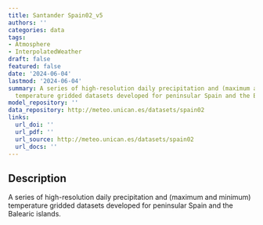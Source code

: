 ```yaml
---
title: Santander Spain02_v5
authors: ''
categories: data
tags:
- Atmosphere
- InterpolatedWeather
draft: false
featured: false
date: '2024-06-04'
lastmod: '2024-06-04'
summary: A series of high-resolution daily precipitation and (maximum and minimum)
  temperature gridded datasets developed for peninsular Spain and the Balearic islands.
model_repository: ''
data_repository: http://meteo.unican.es/datasets/spain02
links:
  url_doi: ''
  url_pdf: ''
  url_source: http://meteo.unican.es/datasets/spain02
  url_docs: ''
---
```


## Description

A series of high-resolution daily precipitation and (maximum and minimum) temperature gridded datasets developed for peninsular Spain and the Balearic islands.

